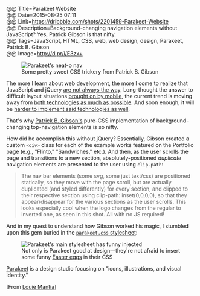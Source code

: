 @@ Title=Parakeet Website  
@@ Date=2015-08-25 07:11  
@@ Link=https://dribbble.com/shots/2201459-Parakeet-Website  
@@ Description=Background-changing navigation elements without JavaScript? Yes, Patrick Gibson is that nifty.  
@@ Tags=JavaScript, HTML, CSS, web, web design, design, Parakeet, Patrick B. Gibson  
@@ Image=http://d.pr/i/E3zx+  

<figure>
	<img src="http://d.pr/i/E3zx+" alt="Parakeet's neat-o nav">
	<figcaption>Some pretty sweet CSS trickery from Patrick B. Gibson</figcaption>
</figure>

The more I learn about web development, the more I come to realize that JavaScript and jQuery [are not always the way][tutorialzine]. Long-thought the answer to difficult layout situations [brought on by mobile][mobile], the current trend is moving away from [both technologies as much as possible][sitepoint]. And soon enough, it will be [harder to implement said technologies as well][daringfireball].

That's why [Patrick B. Gibson's][twitter] pure-CSS implementation of background-changing top-navigation elements is so nifty.

How did he accomplish this without jQuery? Essentially, Gibson created a custom `<div>` class for each of the example works featured on the Portfolio page (e.g., "Flinto," "Sandwiches," etc.). And then, as the user scrolls the page and transitions to a new section, absolutely-positioned *duplicate* navigation elements are presented to the user using `clip-path`:
>The nav bar elements (some svg, some just text/css) are positioned statically, so they move with the page scroll, but are actually duplicated (and styled differently) for every section, and clipped to their respective section using clip-path: inset(0,0,0,0), so that they appear/disappear for the various sections as the user scrolls. This looks especially cool when the logo changes from the regular to inverted one, as seen in this shot. All with no JS required!

And in my quest to understand how Gibson worked his magic, I stumbled upon this gem buried in the [`parakeet.css` stylesheet][s3]:

<figure>
	<img src="http://d.pr/i/1eRAf+" alt="Parakeet's main stylesheet has funny injected">
	<figcaption>Not only is Parakeet good at design&mdash;they're not afraid to insert some funny <a href="https://en.wikipedia.org/wiki/Easter_egg_(interaction_design)#Software">Easter eggs</a> in their CSS</figcaption>
</figure>

[Parakeet][parakeet] is a design studio focusing on "icons, illustrations, and visual identity." 

[From [Louie Mantia][twitter 2]]

[daringfireball]: http://daringfireball.net/linked/2015/08/24/williams-crystal-safari-content-blocking
[mobile]: http://www.html5rocks.com/en/mobile/responsivedesign/
[parakeet]: http://www.parakeet.co
[s3]: https://parakeetweb.s3.amazonaws.com/static/css/parakeet.css
[sitepoint]: http://www.sitepoint.com/top-5-jquery-ui-alternatives/
[tutorialzine]: http://tutorialzine.com/2012/04/5-lightweight-jquery-alternatives/
[twitter]: https://twitter.com/patr1ck
[twitter 2]: https://twitter.com/mantia/status/635982033735413764